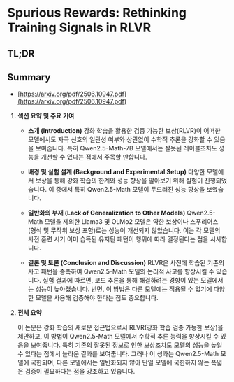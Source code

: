 # Spurious Rewards: Rethinking Training Signals in RLVR
## TL;DR
## Summary
- [https://arxiv.org/pdf/2506.10947.pdf](https://arxiv.org/pdf/2506.10947.pdf)

1. **섹션 요약 및 주요 기여**

   - **소개 (Introduction)**
     강화 학습을 활용한 검증 가능한 보상(RLVR)이 어떠한 모델에서도 자극 신호의 일관성 여부와 상관없이 수학적 추론을 강화할 수 있음을 보여줍니다. 특히 Qwen2.5-Math-7B 모델에서는 잘못된 레이블조차도 성능을 개선할 수 있다는 점에서 주목할 만합니다.
   
   - **배경 및 실험 설계 (Background and Experimental Setup)**
     다양한 모델에서 보상을 통해 강화 학습의 한계와 성능 향상을 알아보기 위해 실험이 진행되었습니다. 이 중에서 특히 Qwen2.5-Math 모델이 두드러진 성능 향상을 보였습니다.

   - **일반화의 부재 (Lack of Generalization to Other Models)**
     Qwen2.5-Math 모델을 제외한 Llama3 및 OLMo2 모델은 약한 보상이나 스푸리어스 (형식 및 무작위 보상 포함)로는 성능이 개선되지 않았습니다. 이는 각 모델의 사전 훈련 시기 이미 습득된 유지된 패턴이 행위에 따라 결정된다는 점을 시사합니다.

   - **결론 및 토론 (Conclusion and Discussion)**
     RLVR은 사전에 학습된 기존의 사고 패턴을 증폭하여 Qwen2.5-Math 모델의 논리적 사고를 향상시킬 수 있습니다. 실험 결과에 따르면, 코드 추론을 통해 해결하려는 경향이 있는 모델에서는 성능이 높아졌습니다. 반면, 이 방법은 다른 모델에는 적용될 수 없기에 다양한 모델을 사용해 검증해야 한다는 점도 중요합니다.

2. **전체 요약**

   이 논문은 강화 학습의 새로운 접근법으로서 RLVR(강화 학습 검증 가능한 보상)을 제안하고, 이 방법이 Qwen2.5-Math 모델에서 수학적 추론 능력을 향상시킬 수 있음을 보여줍니다. 특히 기존의 잘못된 정보로 인한 보상조차도 모델의 성능을 높일 수 있다는 점에서 놀라운 결과를 보여줍니다. 그러나 이 성과는 Qwen2.5-Math 모델에 국한되며, 다른 모델에서는 일반화되지 않아 단일 모델에 국한하지 않는 폭넓은 검증이 필요하다는 점을 강조하고 있습니다.